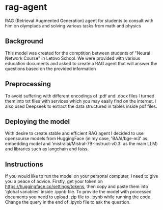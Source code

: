 # rag-agent
RAG (Retrieval Augmented Generation) agent for students to consult with him on olympiads and solving various tasks from math and physics

## Background
This model was created for the comptition between students of "Neural Network Course" in Letovo School. We were provided with various education documents and asked to create a RAG agent that will answer the questions based on the provided information

## Preprocessing
To avoid suffering with different encodings of .pdf and .docx files I turned them into txt files with services which you may easily find on the internet. I also used Deepseek to extract the data structured in tables inside pdf files.

## Deploying the model
With desire to create stable and efficient RAG agent I decided to use opensourse models from HuggingFace (in my case, 'BAAI/bge-m3' as embedding model and 'mistralai/Mistral-7B-Instruct-v0.3' as the main LLM) and libraries such as langchain and faiss.

## Instructions
If you would like to run the model on your personal computer, I need to give you a peace of advice. Firstly, get your token on https://huggingface.co/settings/tokens, then copy and paste them into 'global variables' inside .ipynb file. To provide the model with processed documents you need to upload .zip file to .ipynb while running the code. Change the query in the end of .ipynb file to ask the question.
